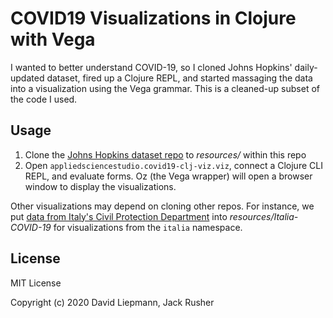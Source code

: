 # COVID19 Visualizations in Clojure with Vega

I wanted to better understand COVID-19, so I cloned Johns Hopkins'
daily-updated dataset, fired up a Clojure REPL, and started massaging
the data into a visualization using the Vega grammar. This is a
cleaned-up subset of the code I used.


## Usage

1. Clone the [Johns Hopkins dataset repo](https://github.com/CSSEGISandData/COVID-19) to *resources/* within this repo
2. Open `appliedsciencestudio.covid19-clj-viz.viz`, connect a Clojure
CLI REPL, and evaluate forms. Oz (the Vega wrapper) will open a
browser window to display the visualizations.

Other visualizations may depend on cloning other repos. For instance, we put [data from Italy's Civil Protection Department](https://github.com/pcm-dpc/COVID-19) into *resources/Italia-COVID-19* for visualizations from the `italia` namespace.


## License

MIT License

Copyright (c) 2020 David Liepmann, Jack Rusher
